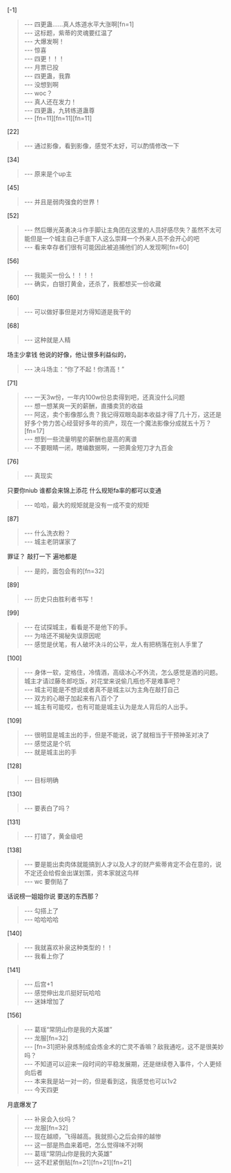 
[-1] 
>--- 四更蛊……真人炼道水平大涨啊[fn=1]<br>
>--- 这标题，紫蒂的灵魂要红温了<br>
>--- 大爆发啊！<br>
>--- 惊喜<br>
>--- 四更！！！<br>
>--- 月票已投<br>
>--- 四更蛊，我靠<br>
>--- 没想到啊<br>
>--- woc？<br>
>--- 真人还在发力！<br>
>--- 四更蛊，九转练道蛊尊<br>
>--- [fn=11][fn=11][fn=11]<br>

[22] 
>--- 通过影像，看到影像，感觉不太好，可以酌情修改一下<br>

[34] 
>--- 原来是个up主<br>

[45] 
>--- 并且是弱肉强食的世界！<br>

[52] 
>--- 然后曝光英勇决斗作手脚让主角团在这里的人员好感尽失？虽然不太可能但是一个城主自己手底下人这么崇拜一个外来人员不会开心的吧<br>
>--- 看来幸存者们很有可能因此被追捕他们的人发现啊[fn=60]<br>

[56] 
>--- 我能买一份么！！！！<br>
>--- 确实，白银打黄金，还杀了，我都想买一份收藏<br>

[60] 
>--- 可以做好事但是对方得知道是我干的<br>

[68] 
>--- 这种就是人精

场主少拿钱     他说的好像，他让很多利益似的，<br>
>--- 决斗场主：“你了不起！你清高！”<br>

[71] 
>--- 一天3w份，一年内100w份总卖得到吧，还真没什么问题<br>
>--- 想一想某爽一天的薪酬，直播卖货的收益<br>
>--- 阿这，卖个影像那么贵？我记得双眼岛副本收益才得了几十万，这还是好多个势力苦心经营好多年的资产，现在一个魔法影像分成就五十万？[fn=17]<br>
>--- 想到一些流量明星的薪酬也是高的离谱<br>
>--- 不要眼睛一闭，瞎编数据啊，一把黄金短刀才九百金<br>

[76] 
>--- 真现实

只要你niub
谁都会来锦上添花
什么规矩fa率的都可以变通<br>
>--- 哈哈，最大的规矩就是没有一成不变的规矩<br>

[87] 
>--- 什么洗衣粉？<br>
>--- 城主老阴谋家了

罪证？
敲打一下    遍地都是<br>
>--- 是的，面包会有的[fn=32]<br>

[89] 
>--- 历史只由胜利者书写！<br>

[99] 
>--- 在试探城主，看看是不是他下的手。<br>
>--- 为啥还不揭秘失误原因呢<br>
>--- 感觉是伏笔，有人破坏决斗的公平，龙人有把柄落在别人手里了<br>

[100] 
>--- 身体一软，定格住，冷情酒，高级冰心不外流，怎么感觉是酒的问题。城主才请过藤冬郎吃饭，对花堂来说偷几瓶也不是难事吧？<br>
>--- 城主可能是不想说或者真不是城主以为主角在敲打自己<br>
>--- 双方的心眼子加起来有八百个了<br>
>--- 城主有可能哎，也有可能是城主认为是龙人背后的人出手。<br>

[109] 
>--- 很明显是城主出的手，但是不能说，说了就相当于干预神圣对决了<br>
>--- 感觉这是个坑<br>
>--- 就是城主出的手<br>

[128] 
>--- 目标明确<br>

[130] 
>--- 要表白了吗？<br>

[131] 
>--- 打错了，黄金级吧<br>

[138] 
>--- 要是能出卖肉体就能搞到人才以及人才的财产紫蒂肯定不会在意的，说不定还会给假金出谋划策，资本家就这鸟样<br>
>--- wc
要倒贴了

话说榜一姐姐你说
要送的东西那？<br>
>--- 勾搭上了<br>
>--- 哈哈哈哈<br>

[140] 
>--- 我就喜欢补泉这种类型的！！<br>
>--- 我看上你了<br>

[141] 
>--- 后宫+1<br>
>--- 感觉伸出龙爪挺好玩哈哈<br>
>--- 迷妹增加了<br>

[156] 
>--- 葛瑶“常阴山你是我的大英雄”<br>
>--- 龙服[fn=32]<br>
>--- [fn=31]把补泉炼制成会炼金术的亡灵不香嘛？敌我通吃，这不是很美妙吗？<br>
>--- 不知道可以迎来一段时间的平稳发展期，还是继续卷入事件，个人更倾向后者<br>
>--- 本来我是站一对一的，但是看到这，我感觉也可以1v2<br>
>--- 今天四更

月底爆发了<br>
>--- 补泉会入伙吗？<br>
>--- 龙服[fn=32]<br>
>--- 现在越顺，飞得越高。我就担心之后会摔的越惨<br>
>--- 这一部是热血来着吧，怎么觉得味不对啊<br>
>--- 葛瑶“常阴山你是我的大英雄”<br>
>--- 这不赶紧倒贴[fn=21][fn=21][fn=21]<br>
